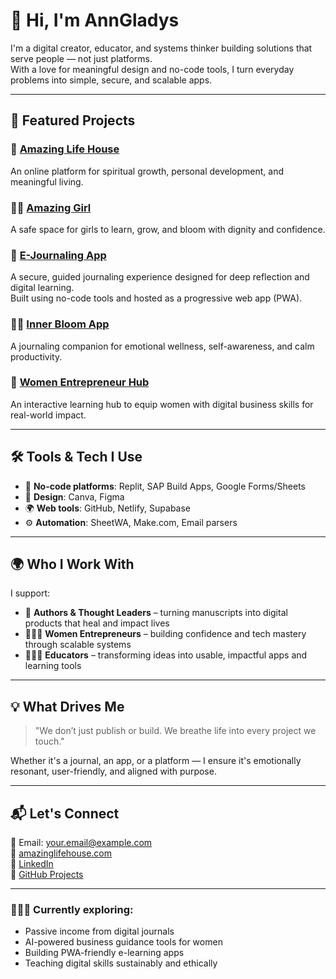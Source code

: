 # 👋 Hi, I'm AnnGladys

I'm a digital creator, educator, and systems thinker building solutions that serve people — not just platforms.  
With a love for meaningful design and no-code tools, I turn everyday problems into simple, secure, and scalable apps.

---

## 🧩 Featured Projects

### 🌱 [Amazing Life House](https://amazinglifehouse.com)
An online platform for spiritual growth, personal development, and meaningful living.

### 👧🏽 [Amazing Girl](https://amazinggirl.org)
A safe space for girls to learn, grow, and bloom with dignity and confidence.

### 📖 [E-Journaling App](https://e-journalingapp.netlify.app)
A secure, guided journaling experience designed for deep reflection and digital learning.  
Built using no-code tools and hosted as a progressive web app (PWA).

### 🧘🏾 [Inner Bloom App](https://inner-bloom-pro-anngladys.replit.app)
A journaling companion for emotional wellness, self-awareness, and calm productivity.

### 💼 [Women Entrepreneur Hub](https://women-entrepreneur-hub-anngladys.replit.app)
An interactive learning hub to equip women with digital business skills for real-world impact.

---

## 🛠️ Tools & Tech I Use

- 🧩 **No-code platforms**: Replit, SAP Build Apps, Google Forms/Sheets
- 🎨 **Design**: Canva, Figma
- 🌍 **Web tools**: GitHub, Netlify, Supabase
- ⚙️ **Automation**: SheetWA, Make.com, Email parsers

---

## 🌍 Who I Work With

I support:
- 🌿 **Authors & Thought Leaders** – turning manuscripts into digital products that heal and impact lives
- 👩🏾‍💻 **Women Entrepreneurs** – building confidence and tech mastery through scalable systems
- 🧑🏽‍🏫 **Educators** – transforming ideas into usable, impactful apps and learning tools

---

## 💡 What Drives Me

> "We don’t just publish or build. We breathe life into every project we touch."

Whether it's a journal, an app, or a platform — I ensure it's emotionally resonant, user-friendly, and aligned with purpose.

---

## 📬 Let's Connect

📧 Email: your.email@example.com  
🔗 [amazinglifehouse.com](https://amazinglifehouse.com)  
🔗 [LinkedIn](https://www.linkedin.com/in/anngladys-gichuhi/)  
🔗 [GitHub Projects](https://github.com/anngladys)

---

### 🙋🏽‍♀️ Currently exploring:
- Passive income from digital journals  
- AI-powered business guidance tools for women  
- Building PWA-friendly e-learning apps  
- Teaching digital skills sustainably and ethically

